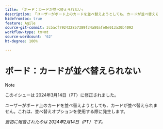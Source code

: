 ```yaml
---
title: 「ボード：カードが並べ替えられない」
description: 「ユーザーがボード上のカードを並べ替えようとしても、カードが並べ替えられません。これは、並べ替えオプションを使用する際に発生します。」
hidefromtoc: true
feature: Agile
source-git-commit: 3cbacf792432857389f34a80afe0e013a30b4092
workflow-type: tm+mt
source-wordcount: '62'
ht-degree: 100%

---
```



# ボード：カードが並べ替えられない

>[!NOTE]
>
>このイシューは 2024年3月14日（PT）に修正されました。

ユーザーがボード上のカードを並べ替えようとしても、カードが並べ替えられません。これは、並べ替えオプションを使用する際に発生します。

_最初に報告されたのは 2024年2月14日（PT）です。_
